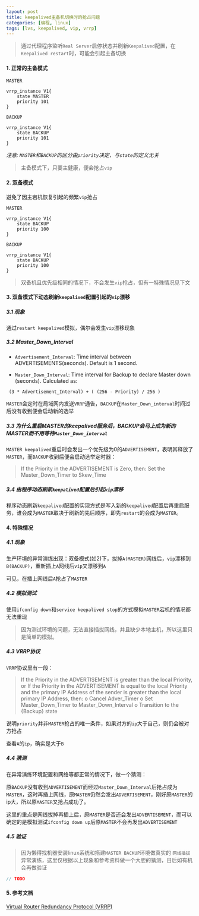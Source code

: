 ```yaml
---
layout: post
title: keepalived主备机切换时的抢占问题
categories: [编程, linux]
tags: [lvs, keepalived, vip, vrrp]
---
```


> 通过代理程序监听`Real Server`启停状态并刷新`Keepalived`配置，在`Keepalived restart`时，可能会引起主备切换

#### 1. 正常的主备模式
`MASTER`
```
vrrp_instance V1{
    state MASTER
    priority 101
}
```

`BACKUP`
```
vrrp_instance V1{
    state BACKUP
    priority 101
}
```
*注意: `MASTER`和`BACKUP`的区分由`priority`决定，与`state`的定义无关*

> 主备模式下，只要主健康，便会抢占`vip`

#### 2. 双备模式
避免了因主宕机恢复引起的频繁`vip`抢占

`MASTER`
```
vrrp_instance V1{
    state BACKUP
    priority 100
}
```

`BACKUP`
```
vrrp_instance V1{
    state BACKUP
    priority 100
}
```
> 双备机且优先级相同的情况下，不会发生`vip`抢占，但有一特殊情况见下文

#### 3. 双备模式下动态刷新`keepalived`配置引起的`vip`漂移

##### 3.1 现象
通过`restart keepalived`模拟，偶尔会发生`vip`漂移现象

##### 3.2 Master_Down_Interval
* `Advertisement_Interval`: Time interval between ADVERTISEMENTS(seconds). Default is 1 second.

* `Master_Down_Interval`: Time interval for Backup to declare Master down (seconds). Calculated as:
```
 (3 * Advertisement_Interval) + ( (256 - Priority) / 256 )
```

`MASTER`会定时在局域网内发送`VRRP`通告，`BACKUP`在`Master_Down_interval`时间过后没有收到便会启动新的选举

##### 3.3 为什么重启MASTER的keepalived服务后，BACKUP会马上成为新的MASTER而不用等待`Master_Down_interval`

`MASTER keepalived`重启时会发出一个优先级为0的`ADVERTISEMENT`，表明其释放了`MASTER`，而`BACKUP`收到后便会启动选举定时器：

> If the Priority in the ADVERTISEMENT is Zero, then: Set the Master_Down_Timer to Skew_Time

##### 3.4 由程序动态刷新`keepalived`配置后引起`vip`漂移
程序动态刷新`keepalived`配置的实现方式是写入新的`keepalived`配置后再重启服务，谁会成为`MASTER`取决于刷新的先后顺序，即先`restart`的会成为`MASTER`。

#### 4. 特殊情况
##### 4.1 现象
生产环境的异常演练出现：双备模式(如2)下，拔掉`A(MASTER)`网线后，`vip`漂移到`B(BACKUP)`，重新插上`A`网线后`vip`又漂移到`A`

可见，在插上网线后`A`抢占了`MASTER`

##### 4.2 模拟测试
使用`ifconfig down`和`service keepalived stop`的方式模拟`MASTER`宕机的情况都无法重现

> 因为测试环境的问题，无法直接插拔网线，并且缺少本地主机，所以这里只是简单的模拟。

##### 4.3 VRRP协议
`VRRP`协议里有一段：
> If the Priority in the ADVERTISEMENT is greater than the local Priority,
 or
 If the Priority in the ADVERTISEMENT is equal to the local Priority and the primary IP Address of the sender is greater than the local primary IP Address, then:
 o Cancel Adver_Timer
 o Set Master_Down_Timer to Master_Down_Interval
 o Transition to the {Backup} state
 
说明`priority`并非`MASTER`抢占的唯一条件，如果对方的`ip`大于自己，则仍会被对方抢占

查看`A`的`ip`，确实是大于`B`

##### 4.4 猜测

在异常演练环境配置和网络等都正常的情况下，做一个猜测：

原`BACKUP`没有收到`ADVERTISEMENT`而经过`Master_Down_Interval`后抢占成为`MASTER`，这时再插上网线，原`MASTER`仍然会发出`ADVERTISEMENT`，刚好原`MASTER`的ip大，所以原`MASTER`又抢占成功了。

这里的重点是网线拔掉再插上后，原`MASTER`是否还会发出`ADVERTISEMENT`，而可以确定的是模拟测试`ifconfig down up`后原`MASTER`不会再发出`ADVERTISEMENT`

##### 4.5 验证

> 因为懒得找机器安装linux系统和搭建`MASTER BACKUP`环境做真实的 `网线插拔` 异常演练，这里仅根据以上现象和参考资料做一个大胆的猜测，日后如有机会再做验证

```java
// TODO
```

#### 5. 参考文档
[Virtual Router Redundancy Protocol (VRRP)](https://tools.ietf.org/html/rfc3768)